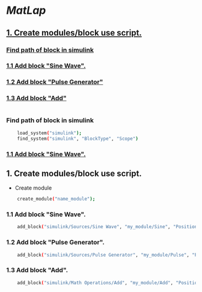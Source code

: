 # _MatLap_

## [1. Create modules/block use script.](#1)
### [**Find path of block in simulink**](#find)
### [1.1 Add block "Sine Wave".](#11)
### [1.2 Add block "Pulse Generator"](12)
### [1.3 Add block "Add"](13)

#

### <a id ="find"></a>**Find path of block in simulink**
```sh
    load_system("simulink");
    find_system("simulink", "BlockType", "Scope")
```
### [1.1 Add block "Sine Wave".](#11)
## <a id = "1" ></a>1. Create modules/block use script.
- Create module
```sh
    create_module("name_module");
```
### <a id = "1" ></a>1.1 Add block "Sine Wave".
```sh
    add_block("simulink/Sources/Sine Wave", "my_module/Sine", "Position", [10 10 70 70]);
```
### <a id = "12"></a>1.2 Add block "Pulse Generator".
```sh
    add_block("simulink/Sources/Pulse Generator", "my_module/Pulse", "Position", [10 90 70 160]);
```
### <a id = "13"></a>1.3 Add block "Add".
```sh
    add_block("simulink/Math Operations/Add", "my_module/Add", "Position", [200 10 270 70]);
```